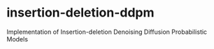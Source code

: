 # insertion-deletion-ddpm
Implementation of Insertion-deletion Denoising Diffusion Probabilistic Models
